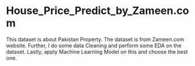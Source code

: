 # House_Price_Predict_by_Zameen.com
This dataset is about Pakistan Property. The dataset is from Zameen.com website. Further, I do some data Cleaning and perform some EDA on the dataset. Lastly, apply Machine Learning Model on this and choose the best one.
